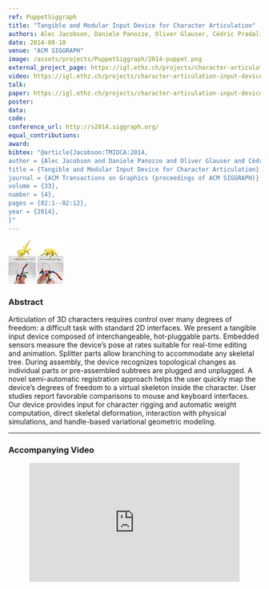 ```yaml
---
ref: PuppetSiggraph
title: "Tangible and Modular Input Device for Character Articulation"
authors: Alec Jacobson, Daniele Panozzo, Oliver Glauser, Cédric Pradalier, Otmar Hilliges, Olga Sorkine-Hornung
date: 2014-08-10
venue: "ACM SIGGRAPH"
image: /assets/projects/PuppetSiggraph/2014-puppet.png
external_project_page: https://igl.ethz.ch/projects/character-articulation-input-device/
video: https://igl.ethz.ch/projects/character-articulation-input-device/tangible-and-modular-input-device-for-character-articulation.mp4
talk: 
paper: https://igl.ethz.ch/projects/character-articulation-input-device/tangible-and-modular-input-device-for-character-articulation-siggraph-2014-jacobson-et-al.pdf
poster: 
data: 
code: 
conference_url: http://s2014.siggraph.org/
equal_contributions: 
award: 
bibtex: "@article{Jacobson:TMIDCA:2014,
author = {Alec Jacobson and Daniele Panozzo and Oliver Glauser and Cédric Pradalier and Otmar Hilliges and Olga Sorkine-Hornung},
title = {Tangible and Modular Input Device for Character Articulation},
journal = {ACM Transactions on Graphics (proceedings of ACM SIGGRAPH)},
volume = {33},
number = {4},
pages = {82:1--82:12},
year = {2014},
}"
---
```


<img class="fullcol" src="/assets/projects/PuppetSiggraph/2014-puppet.png" alt="Teaser-Picture" />

<h3>Abstract</h3>
<p>Articulation of 3D characters requires control over many degrees of freedom: a difficult task with standard 2D interfaces. We present a tangible input device composed of interchangeable, hot-pluggable parts. Embedded sensors measure the device’s pose at rates suitable for real-time editing and animation. Splitter parts allow branching to accommodate any skeletal tree. During assembly, the device recognizes topological changes as individual parts or pre-assembled subtrees are plugged and unplugged. A novel semi-automatic registration approach helps the user quickly map the device’s degrees of freedom to a virtual skeleton inside the character. User studies report favorable comparisons to mouse and keyboard interfaces. Our device provides input for character rigging and automatic weight computation, direct skeletal deformation, interaction with physical simulations, and handle-based variational geometric modeling.</p>

<hr />

 

<h3>Accompanying Video</h3>
<div class="video" align="center">
    <iframe width="420" height="237" src="https://igl.ethz.ch/projects/character-articulation-input-device/tangible-and-modular-input-device-for-character-articulation.mp4" frameborder="0" allowfullscreen></iframe>
</div>   